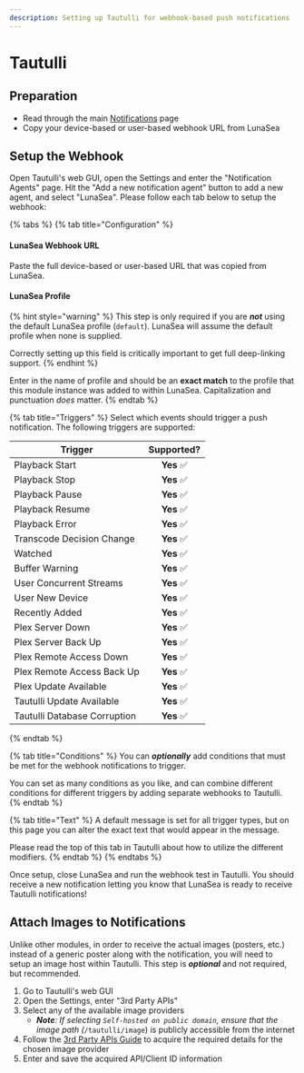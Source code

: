 ```yaml
---
description: Setting up Tautulli for webhook-based push notifications
---
```


# Tautulli

## Preparation

* Read through the main [Notifications](./) page
* Copy your device-based or user-based webhook URL from LunaSea

## Setup the Webhook

Open Tautulli's web GUI, open the Settings and enter the "Notification Agents" page. Hit the "Add a new notification agent" button to add a new agent, and select "LunaSea". Please follow each tab below to setup the webhook:

{% tabs %}
{% tab title="Configuration" %}
#### **LunaSea Webhook URL**

Paste the full device-based or user-based URL that was copied from LunaSea.

#### LunaSea Profile

{% hint style="warning" %}
This step is only required if you are _**not**_ using the default LunaSea profile (`default`). LunaSea will assume the default profile when none is supplied.

Correctly setting up this field is critically important to get full deep-linking support.
{% endhint %}

Enter in the name of profile and should be an **exact match** to the profile that this module instance was added to within LunaSea. Capitalization and punctuation _does_ matter.
{% endtab %}

{% tab title="Triggers" %}
Select which events should trigger a push notification. The following triggers are supported:

| Trigger                      | Supported? |
| ---------------------------- | :--------: |
| Playback Start               |  **Yes** ✅ |
| Playback Stop                |  **Yes** ✅ |
| Playback Pause               |  **Yes** ✅ |
| Playback Resume              |  **Yes** ✅ |
| Playback Error               |  **Yes** ✅ |
| Transcode Decision Change    |  **Yes** ✅ |
| Watched                      |  **Yes** ✅ |
| Buffer Warning               |  **Yes** ✅ |
| User Concurrent Streams      |  **Yes** ✅ |
| User New Device              |  **Yes** ✅ |
| Recently Added               |  **Yes** ✅ |
| Plex Server Down             |  **Yes** ✅ |
| Plex Server Back Up          |  **Yes** ✅ |
| Plex Remote Access Down      |  **Yes** ✅ |
| Plex Remote Access Back Up   |  **Yes** ✅ |
| Plex Update Available        |  **Yes** ✅ |
| Tautulli Update Available    |  **Yes** ✅ |
| Tautulli Database Corruption |  **Yes** ✅ |
{% endtab %}

{% tab title="Conditions" %}
You can _**optionally**_ add conditions that must be met for the webhook notifications to trigger.

You can set as many conditions as you like, and can combine different conditions for different triggers by adding separate webhooks to Tautulli.
{% endtab %}

{% tab title="Text" %}
A default message is set for all trigger types, but on this page you can alter the exact text that would appear in the message.

Please read the top of this tab in Tautulli about how to utilize the different modifiers.
{% endtab %}
{% endtabs %}

Once setup, close LunaSea and run the webhook test in Tautulli. You should receive a new notification letting you know that LunaSea is ready to receive Tautulli notifications!

## Attach Images to Notifications

Unlike other modules, in order to receive the actual images (posters, etc.) instead of a generic poster along with the notification, you will need to setup an image host within Tautulli. This step is _**optional**_ and not required, but recommended.

1. Go to Tautulli's web GUI
2. Open the Settings, enter "3rd Party APIs"
3. Select any of the available image providers
   * _**Note**: If selecting `Self-hosted on public domain`, ensure that the image path (_`/tautulli/image`) is publicly accessible from the internet
4. Follow the [3rd Party APIs Guide](https://github.com/Tautulli/Tautulli/wiki/3rd-Party-APIs-Guide) to acquire the required details for the chosen image provider
5. Enter and save the acquired API/Client ID information
